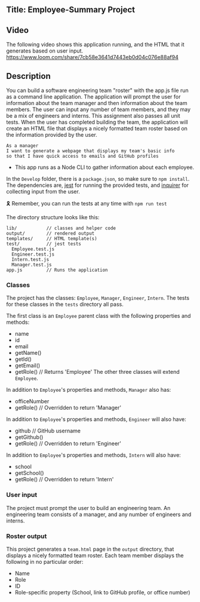 ## Title: Employee-Summary Project

## Video
The following video shows this application running, and the HTML that it generates based on user input.
https://www.loom.com/share/7cb58e3641d7443eb0d04c076e88af94


## Description
You can build a software engineering team "roster" with the app.js file run as a command line application. 
The application will prompt the user for information about the team manager and then information about the team members. The user can input any number of team members, and they may be a mix of engineers and interns. This assignment also passes all unit tests. 
When the user has completed building the team, the application will create an HTML file that displays a nicely formatted team roster based on the information provided by the user. 

```
As a manager
I want to generate a webpage that displays my team's basic info
so that I have quick access to emails and GitHub profiles
```


* This app runs as a Node CLI to gather information about each employee.

In the `Develop` folder, there is a `package.json`, so make sure to `npm install`.
The dependencies are, [jest](https://jestjs.io/) for running the provided tests, and [inquirer](https://www.npmjs.com/package/inquirer) for collecting input from the user.

🎗 Remember, you can run the tests at any time with `npm run test`

The directory structure looks like this:
```
lib/           // classes and helper code
output/        // rendered output
templates/     // HTML template(s)
test/          // jest tests
  Employee.test.js
  Engineer.test.js
  Intern.test.js
  Manager.test.js
app.js         // Runs the application
```


### Classes
The project has the classes: `Employee`, `Manager`, `Engineer`,
`Intern`. The tests for these classes in the `tests` directory all pass.

The first class is an `Employee` parent class with the following properties and
methods:
  * name
  * id
  * email
  * getName()
  * getId()
  * getEmail()
  * getRole() // Returns 'Employee'
The other three classes will extend `Employee`. 

In addition to `Employee`'s properties and methods, `Manager` also has:
  * officeNumber
  * getRole() // Overridden to return 'Manager'

In addition to `Employee`'s properties and methods, `Engineer` will also have:
  * github  // GitHub username
  * getGithub()
  * getRole() // Overridden to return 'Engineer'

In addition to `Employee`'s properties and methods, `Intern` will also have:
  * school 
  * getSchool()
  * getRole() // Overridden to return 'Intern'

### User input

The project must prompt the user to build an engineering team. An engineering
team consists of a manager, and any number of engineers and interns.

### Roster output

This project generates a `team.html` page in the `output` directory, that displays a nicely formatted team roster. Each team member displays the following in no particular order:
  * Name
  * Role
  * ID
  * Role-specific property (School, link to GitHub profile, or office number)

